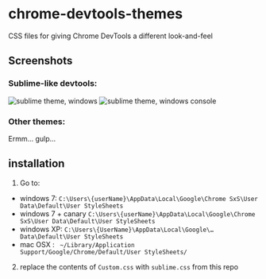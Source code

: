 chrome-devtools-themes
======================
CSS files for giving Chrome DevTools a different look-and-feel

## Screenshots

### Sublime-like devtools:
![sublime theme, windows](https://f.cloud.github.com/assets/794279/420694/8d108f48-acf4-11e2-83f3-3cd43aa71b20.png)
![sublime theme, windows console](https://f.cloud.github.com/assets/794279/420815/8126b02e-acf7-11e2-9f9e-e31279b1a2d0.png)

### Other themes:
Ermm... gulp...

## installation
 1. Go to:
  - windows 7: `C:\Users\{userName}\AppData\Local\Google\Chrome SxS\User Data\Default\User StyleSheets`
  - windows 7 + canary `C:\Users\{userName}\AppData\Local\Google\Chrome SxS\User Data\Default\User StyleSheets`
  - windows XP: `C:\Users\{UserName}\AppData\Local\Google\… Data\Default\User StyleSheets`
  - mac OSX : ` ~/Library/Application Support/Google/Chrome/Default/User StyleSheets/`

 2. replace the contents of `Custom.css` with `sublime.css` from this repo

 
